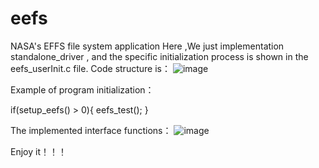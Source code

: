 # eefs
NASA's EFFS file system application
Here ,We just implementation standalone_driver , and the specific initialization process is shown in the eefs_userInit.c file.
Code structure is：
![image](https://user-images.githubusercontent.com/63274663/217208728-abf08a99-dc49-4f3e-b412-daf7fb090868.png)

Example of program initialization：

if(setup_eefs() > 0){
 eefs_test();
}

The implemented interface functions：
![image](https://user-images.githubusercontent.com/63274663/217209512-43af81a0-b334-4a48-b2f2-11cc0568ef1c.png)

Enjoy it！！！

